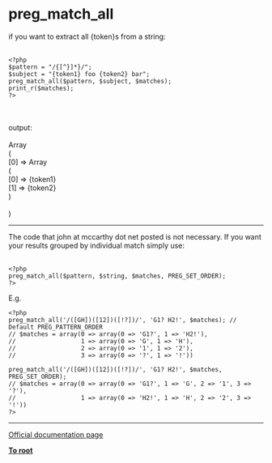 # preg_match_all



if you want to extract all {token}s from a string:<br><br>

```
<?php
$pattern = "/{[^}]*}/";
$subject = "{token1} foo {token2} bar";
preg_match_all($pattern, $subject, $matches);
print_r($matches);
?>
```
<br><br>output:<br><br>Array<br>(<br>    [0] =&gt; Array<br>        (<br>            [0] =&gt; {token1}<br>            [1] =&gt; {token2}<br>        )<br><br>)  

---

The code that john at mccarthy dot net posted is not necessary. If you want your results grouped by individual match simply use:<br><br>

```
<?php
preg_match_all($pattern, $string, $matches, PREG_SET_ORDER);
?>
```


E.g.



```
<?php
preg_match_all('/([GH])([12])([!?])/', 'G1? H2!', $matches); // Default PREG_PATTERN_ORDER
// $matches = array(0 => array(0 => 'G1?', 1 => 'H2!'),
//                  1 => array(0 => 'G', 1 => 'H'),
//                  2 => array(0 => '1', 1 => '2'),
//                  3 => array(0 => '?', 1 => '!'))

preg_match_all('/([GH])([12])([!?])/', 'G1? H2!', $matches, PREG_SET_ORDER);
// $matches = array(0 => array(0 => 'G1?', 1 => 'G', 2 => '1', 3 => '?'),
//                  1 => array(0 => 'H2!', 1 => 'H', 2 => '2', 3 => '!'))
?>
```
  

---

[Official documentation page](https://www.php.net/manual/en/function.preg-match-all.php)

**[To root](/README.md)**
